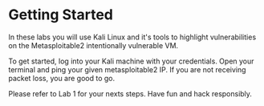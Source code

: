 # Getting Started

In these labs you will use Kali Linux and it's tools to highlight vulnerabilities on the Metasploitable2 intentionally vulnerable VM.

To get started, log into your Kali machine with your credentials. Open your terminal and ping your given metasploitable2 IP. If you are not receiving packet loss, you are good to go.

Please refer to Lab 1 for your nexts steps. Have fun and hack responsibly.
